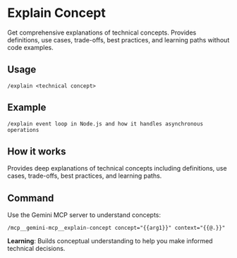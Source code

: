 # Explain Concept

Get comprehensive explanations of technical concepts. Provides definitions, use cases, trade-offs, best practices, and learning paths without code examples.

## Usage
`/explain <technical concept>`

## Example
`/explain event loop in Node.js and how it handles asynchronous operations`

## How it works
Provides deep explanations of technical concepts including definitions, use cases, trade-offs, best practices, and learning paths.

## Command
Use the Gemini MCP server to understand concepts:

```
/mcp__gemini-mcp__explain-concept concept="{{arg1}}" context="{{@.}}"
```

**Learning**: Builds conceptual understanding to help you make informed technical decisions.